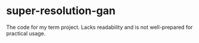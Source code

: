 # super-resolution-gan

The code for my term project. Lacks readability and is not well-prepared for practical usage.
